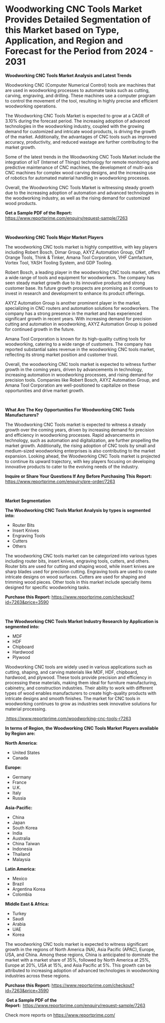 <p><h1>Woodworking CNC Tools Market Provides Detailed Segmentation of this Market based on Type, Application, and Region and Forecast for the Period from 2024 - 2031</h1></p><p><strong>Woodworking CNC Tools Market Analysis and Latest Trends</strong></p>
<p><p>Woodworking CNC (Computer Numerical Control) tools are machines that are used in woodworking processes to automate tasks such as cutting, carving, engraving, and drilling. These machines use a computer program to control the movement of the tool, resulting in highly precise and efficient woodworking operations.</p><p>The Woodworking CNC Tools Market is expected to grow at a CAGR of 3.10% during the forecast period. The increasing adoption of advanced technologies in the woodworking industry, coupled with the growing demand for customized and intricate wood products, is driving the growth of the market. Additionally, the advantages of CNC tools such as improved accuracy, productivity, and reduced wastage are further contributing to the market growth.</p><p>Some of the latest trends in the Woodworking CNC Tools Market include the integration of IoT (Internet of Things) technology for remote monitoring and predictive maintenance of CNC machines, the development of multi-axis CNC machines for complex wood carving designs, and the increasing use of robotics for automated material handling in woodworking processes.</p><p>Overall, the Woodworking CNC Tools Market is witnessing steady growth due to the increasing adoption of automation and advanced technologies in the woodworking industry, as well as the rising demand for customized wood products.</p></p>
<p><strong>Get a Sample PDF of the Report:&nbsp;</strong> <a href="https://www.reportprime.com/enquiry/request-sample/7263">https://www.reportprime.com/enquiry/request-sample/7263</a></p>
<p>&nbsp;</p>
<p><strong>Woodworking CNC Tools Major Market Players</strong></p>
<p><p>The woodworking CNC tools market is highly competitive, with key players including Robert Bosch, Dimar Group, AXYZ Automation Group, CMT Orange Tools, Think & Tinker, Amana Tool Corporation, VHF Camfacture, Vortex Tool, YASH Tooling System, and GDP Tooling.</p><p>Robert Bosch, a leading player in the woodworking CNC tools market, offers a wide range of tools and equipment for woodworkers. The company has seen steady market growth due to its innovative products and strong customer base. Its future growth prospects are promising as it continues to invest in research and development to enhance its product offerings.</p><p>AXYZ Automation Group is another prominent player in the market, specializing in CNC routers and automation solutions for woodworkers. The company has a strong presence in the market and has experienced significant growth in recent years. With increasing demand for precision cutting and automation in woodworking, AXYZ Automation Group is poised for continued growth in the future.</p><p>Amana Tool Corporation is known for its high-quality cutting tools for woodworking, catering to a wide range of customers. The company has reported substantial sales revenue in the woodworking CNC tools market, reflecting its strong market position and customer trust.</p><p>Overall, the woodworking CNC tools market is expected to witness further growth in the coming years, driven by advancements in technology, increasing automation in woodworking processes, and rising demand for precision tools. Companies like Robert Bosch, AXYZ Automation Group, and Amana Tool Corporation are well-positioned to capitalize on these opportunities and drive market growth.</p></p>
<p>&nbsp;</p>
<p><strong>What Are The Key Opportunities For Woodworking CNC Tools Manufacturers?</strong></p>
<p><p>The Woodworking CNC Tools market is expected to witness a steady growth over the coming years, driven by increasing demand for precision and efficiency in woodworking processes. Rapid advancements in technology, such as automation and digitalization, are further propelling the market growth. Additionally, the rising adoption of CNC tools by small and medium-sized woodworking enterprises is also contributing to the market expansion. Looking ahead, the Woodworking CNC Tools market is projected to continue its upward trajectory, with key players focusing on developing innovative products to cater to the evolving needs of the industry.</p></p>
<p><strong>Inquire or Share Your Questions If Any Before Purchasing This Report:</strong> <a href="https://www.reportprime.com/enquiry/pre-order/7263">https://www.reportprime.com/enquiry/pre-order/7263</a></p>
<p>&nbsp;</p>
<p><strong>Market Segmentation</strong></p>
<p><strong>The Woodworking CNC Tools Market Analysis by types is segmented into:</strong></p>
<p><ul><li>Router Bits</li><li>Insert Knives</li><li>Engraving Tools</li><li>Cutters</li><li>Others</li></ul></p>
<p><p>The woodworking CNC tools market can be categorized into various types including router bits, insert knives, engraving tools, cutters, and others. Router bits are used for cutting and shaping wood, while insert knives are sharp blades used for precision cutting. Engraving tools are used to create intricate designs on wood surfaces. Cutters are used for shaping and trimming wood pieces. Other tools in this market include specialty items designed for specific woodworking tasks.</p></p>
<p><strong>Purchase this Report:&nbsp;</strong><a href="https://www.reportprime.com/checkout?id=7263&price=3590">https://www.reportprime.com/checkout?id=7263&price=3590</a></p>
<p>&nbsp;</p>
<p><strong>The Woodworking CNC Tools Market Industry Research by Application is segmented into:</strong></p>
<p><ul><li>MDF</li><li>HDF</li><li>Chipboard</li><li>Hardwood</li><li>Plywood</li></ul></p>
<p><p>Woodworking CNC tools are widely used in various applications such as cutting, shaping, and carving materials like MDF, HDF, chipboard, hardwood, and plywood. These tools provide precision and efficiency in processing these materials, making them ideal for furniture manufacturing, cabinetry, and construction industries. Their ability to work with different types of wood enables manufacturers to create high-quality products with intricate designs and smooth finishes. The market for CNC tools in woodworking continues to grow as industries seek innovative solutions for material processing.</p></p>
<p><a href="https://www.reportprime.com/woodworking-cnc-tools-r7263">&nbsp;https://www.reportprime.com/woodworking-cnc-tools-r7263</a></p>
<p><strong>In terms of Region, the Woodworking CNC Tools Market Players available by Region are:</strong></p>
<p>
    <p> <strong> North America: </strong>
        <ul>
            <li>United States</li>
            <li>Canada</li>
        </ul>
        </p> 
    <p> <strong> Europe: </strong>
        <ul>
            <li>Germany</li>
            <li>France</li>
            <li>U.K.</li>
            <li>Italy</li>
            <li>Russia</li>
        </ul>
        </p> 
    <p> <strong> Asia-Pacific: </strong>
        <ul>
            <li>China</li>
            <li>Japan</li>
            <li>South Korea</li>
            <li>India</li>
            <li>Australia</li>
            <li>China Taiwan</li>
            <li>Indonesia</li>
            <li>Thailand</li>
            <li>Malaysia</li>
        </ul>
        </p> 
    <p> <strong> Latin America: </strong>
        <ul>
            <li>Mexico</li>
            <li>Brazil</li>
            <li>Argentina Korea</li>
            <li>Colombia</li>
        </ul>
        </p> 
    <p> <strong> Middle East & Africa: </strong>
        <ul>
            <li>Turkey</li>
            <li>Saudi</li>
            <li>Arabia</li>
            <li>UAE</li>
            <li>Korea</li>
        </ul>
    </p>
    </p>
<p><p>The woodworking CNC tools market is expected to witness significant growth in the regions of North America (NA), Asia Pacific (APAC), Europe, USA, and China. Among these regions, China is anticipated to dominate the market with a market share of 35%, followed by North America at 25%, Europe at 20%, USA at 15%, and Asia Pacific at 5%. This growth can be attributed to increasing adoption of advanced technologies in woodworking industries across these regions.</p></p>
<p><strong>Purchase this Report: </strong><a href="https://www.reportprime.com/checkout?id=7263&price=3590">https://www.reportprime.com/checkout?id=7263&price=3590</a></p>
<p>&nbsp;<strong>Get a Sample PDF of the Report:&nbsp;&nbsp;</strong><a href="https://www.reportprime.com/enquiry/request-sample/7263">https://www.reportprime.com/enquiry/request-sample/7263</a></p>
<p><strong></strong></p>
<p>Check more reports on <a href="https://www.reportprime.com/">https://www.reportprime.com/</a></p>